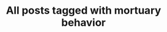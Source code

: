---
layout: tag
title: "All posts tagged with mortuary behavior"
permalink: /weblog/tags/mortuary-behavior/
taxonomy: mortuary behavior
---